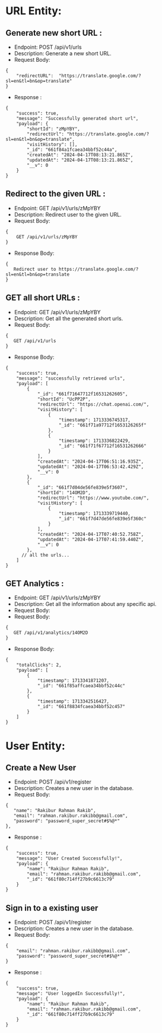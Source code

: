 # URL Entity:

## Generate new short URL :
- Endpoint: POST /api/v1/urls
- Description: Generate a new short URL.
- Request Body:
```
{
    "redirectURL":  "https://translate.google.com/?sl=en&tl=bn&op=translate"
}
```
- Response :
```
{
    "success": true,
    "message": "Successfully generated short url",
    "payload": {
        "shortId": "zMpYBY",
        "redirectUrl": "https://translate.google.com/?sl=en&tl=bn&op=translate",
        "visitHistory": [],
        "_id": "661f84a1fcaea34bbf52c44a",
        "createdAt": "2024-04-17T08:13:21.865Z",
        "updatedAt": "2024-04-17T08:13:21.865Z",
        "__v": 0
    }
}
```

## Redirect to the given URL :
- Endpoint: GET /api/v1/urls/zMpYBY
- Description: Redirect user to the given URL.
- Request Body:
```
{
    GET /api/v1/urls/zMpYBY
}
```
- Response Body:
```
{
   Redirect user to https://translate.google.com/?sl=en&tl=bn&op=translate
}
```
## GET all short URLs :
- Endpoint: GET /api/v1/urls/zMpYBY
- Description: Get all the generated short urls.
- Request Body:
```
{
   GET /api/v1/urls
}
```
- Response Body:
```
{
    "success": true,
    "message": "successfully retrieved urls",
    "payload": [
        {
            "_id": "661f71647712f16531262605",
            "shortId": "UcPP2P",
            "redirectUrl": "https://chat.openai.com/",
            "visitHistory": [
                {
                    "timestamp": 1713336745317,
                    "_id": "661f71a97712f1653126265f"
                },
                {
                    "timestamp": 1713336822429,
                    "_id": "661f71f67712f16531262666"
                }
            ],
            "createdAt": "2024-04-17T06:51:16.935Z",
            "updatedAt": "2024-04-17T06:53:42.429Z",
            "__v": 0
        },
        {
            "_id": "661f7d04de56fe839e5f3607",
            "shortId": "14OM2D",
            "redirectUrl": "https://www.youtube.com/",
            "visitHistory": [
                {
                    "timestamp": 1713339719440,
                    "_id": "661f7d47de56fe839e5f360c"
                }
            ],
            "createdAt": "2024-04-17T07:40:52.758Z",
            "updatedAt": "2024-04-17T07:41:59.440Z",
            "__v": 0
        },
      // all the urls...
    ]
}
```

## GET Analytics :
- Endpoint: GET /api/v1/urls/zMpYBY
- Description: Get all the information about any specific api.
- Request Body:
- Request Body:
```
{
   GET /api/v1/analytics/14OM2D
}
```  
- Response Body:
```
{
    "totalClicks": 2,
    "payload": [
        {
            "timestamp": 1713341871207,
            "_id": "661f85affcaea34bbf52c44c"
        },
        {
            "timestamp": 1713342516427,
            "_id": "661f8834fcaea34bbf52c457"
        }
    ]
}
```

# User Entity:

## Create a New User
- Endpoint: POST /api/v1/register
- Description: Creates a new user in the database.
- Request Body:
```
{
   "name": "Rakibur Rahman Rakib",
   "email": "rahman.rakibur.rakibb@gmail.com",
   "password": "password_super_secret#$%@*"
},
```
- Response :
```
{
    "success": true,
    "message": "User Created Successfully!",
    "payload": {
        "name": "Rakibur Rahman Rakib",
        "email": "rahman.rakibur.rakibb@gmail.com",
        "_id": "661f80c714ff27b9c6613c79"
    }
}
```

## Sign in to a existing user
- Endpoint: POST /api/v1/register
- Description: Creates a new user in the database.
- Request Body:
```
{
    "email": "rahman.rakibur.rakibb@gmail.com",
    "password": "password_super_secret#$%@*"
}
```
- Response :
```
{
    "success": true,
    "message": "User loggedIn Successfully!",
    "payload": {
        "name": "Rakibur Rahman Rakib",
        "email": "rahman.rakibur.rakibb@gmail.com",
        "_id": "661f80c714ff27b9c6613c79"
    }
}
```

